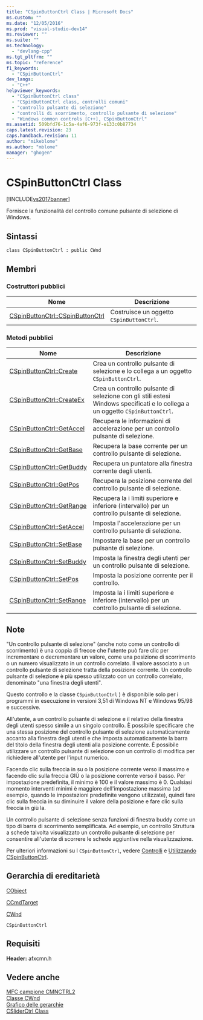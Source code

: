 ```yaml
---
title: "CSpinButtonCtrl Class | Microsoft Docs"
ms.custom: ""
ms.date: "12/05/2016"
ms.prod: "visual-studio-dev14"
ms.reviewer: ""
ms.suite: ""
ms.technology: 
  - "devlang-cpp"
ms.tgt_pltfrm: ""
ms.topic: "reference"
f1_keywords: 
  - "CSpinButtonCtrl"
dev_langs: 
  - "C++"
helpviewer_keywords: 
  - "CSpinButtonCtrl class"
  - "CSpinButtonCtrl class, controlli comuni"
  - "controllo pulsante di selezione"
  - "controlli di scorrimento, controllo pulsante di selezione"
  - "Windows common controls [C++], CSpinButtonCtrl"
ms.assetid: 509bfd76-1c5a-4af6-973f-e133c0b87734
caps.latest.revision: 23
caps.handback.revision: 11
author: "mikeblome"
ms.author: "mblome"
manager: "ghogen"
---
```

# CSpinButtonCtrl Class
[!INCLUDE[vs2017banner](../../assembler/inline/includes/vs2017banner.md)]

Fornisce la funzionalità del controllo comune pulsante di selezione di Windows.  
  
## Sintassi  
  
```  
class CSpinButtonCtrl : public CWnd  
```  
  
## Membri  
  
### Costruttori pubblici  
  
|Nome|Descrizione|  
|----------|-----------------|  
|[CSpinButtonCtrl::CSpinButtonCtrl](../Topic/CSpinButtonCtrl::CSpinButtonCtrl.md)|Costruisce un oggetto `CSpinButtonCtrl`.|  
  
### Metodi pubblici  
  
|Nome|Descrizione|  
|----------|-----------------|  
|[CSpinButtonCtrl::Create](../Topic/CSpinButtonCtrl::Create.md)|Crea un controllo pulsante di selezione e lo collega a un oggetto `CSpinButtonCtrl`.|  
|[CSpinButtonCtrl::CreateEx](../Topic/CSpinButtonCtrl::CreateEx.md)|Crea un controllo pulsante di selezione con gli stili estesi Windows specificati e lo collega a un oggetto `CSpinButtonCtrl`.|  
|[CSpinButtonCtrl::GetAccel](../Topic/CSpinButtonCtrl::GetAccel.md)|Recupera le informazioni di accelerazione per un controllo pulsante di selezione.|  
|[CSpinButtonCtrl::GetBase](../Topic/CSpinButtonCtrl::GetBase.md)|Recupera la base corrente per un controllo pulsante di selezione.|  
|[CSpinButtonCtrl::GetBuddy](../Topic/CSpinButtonCtrl::GetBuddy.md)|Recupera un puntatore alla finestra corrente degli utenti.|  
|[CSpinButtonCtrl::GetPos](../Topic/CSpinButtonCtrl::GetPos.md)|Recupera la posizione corrente del controllo pulsante di selezione.|  
|[CSpinButtonCtrl::GetRange](../Topic/CSpinButtonCtrl::GetRange.md)|Recupera la i limiti superiore e inferiore \(intervallo\) per un controllo pulsante di selezione.|  
|[CSpinButtonCtrl::SetAccel](../Topic/CSpinButtonCtrl::SetAccel.md)|Imposta l'accelerazione per un controllo pulsante di selezione.|  
|[CSpinButtonCtrl::SetBase](../Topic/CSpinButtonCtrl::SetBase.md)|Impostare la base per un controllo pulsante di selezione.|  
|[CSpinButtonCtrl::SetBuddy](../Topic/CSpinButtonCtrl::SetBuddy.md)|Imposta la finestra degli utenti per un controllo pulsante di selezione.|  
|[CSpinButtonCtrl::SetPos](../Topic/CSpinButtonCtrl::SetPos.md)|Imposta la posizione corrente per il controllo.|  
|[CSpinButtonCtrl::SetRange](../Topic/CSpinButtonCtrl::SetRange.md)|Imposta la i limiti superiore e inferiore \(intervallo\) per un controllo pulsante di selezione.|  
  
## Note  
 "Un controllo pulsante di selezione" \(anche noto come un controllo di scorrimento\) è una coppia di frecce che l'utente può fare clic per incrementare o decrementare un valore, come una posizione di scorrimento o un numero visualizzato in un controllo correlato.  Il valore associato a un controllo pulsante di selezione tratta della posizione corrente.  Un controllo pulsante di selezione è più spesso utilizzato con un controllo correlato, denominato "una finestra degli utenti".  
  
 Questo controllo e la classe `CSpinButtonCtrl` \) è disponibile solo per i programmi in esecuzione in versioni 3,51 di Windows NT e Windows 95\/98 e successive.  
  
 All'utente, a un controllo pulsante di selezione e il relativo della finestra degli utenti spesso simile a un singolo controllo.  È possibile specificare che una stessa posizione del controllo pulsante di selezione automaticamente accanto alla finestra degli utenti e che imposta automaticamente la barra del titolo della finestra degli utenti alla posizione corrente.  È possibile utilizzare un controllo pulsante di selezione con un controllo di modifica per richiedere all'utente per l'input numerico.  
  
 Facendo clic sulla freccia in su o la posizione corrente verso il massimo e facendo clic sulla freccia GIÙ o la posizione corrente verso il basso.  Per impostazione predefinita, il minimo è 100 e il valore massimo è 0.  Qualsiasi momento interventi minimi è maggiore dell'impostazione massima \(ad esempio, quando le impostazioni predefinite vengono utilizzate\), quindi fare clic sulla freccia in su diminuire il valore della posizione e fare clic sulla freccia in giù la.  
  
 Un controllo pulsante di selezione senza funzioni di finestra buddy come un tipo di barra di scorrimento semplificata.  Ad esempio, un controllo Struttura a schede talvolta visualizzato un controllo pulsante di selezione per consentire all'utente di scorrere le schede aggiuntive nella visualizzazione.  
  
 Per ulteriori informazioni su l `CSpinButtonCtrl`, vedere [Controlli](../../mfc/controls-mfc.md) e [Utilizzando CSpinButtonCtrl](../../mfc/using-cspinbuttonctrl.md).  
  
## Gerarchia di ereditarietà  
 [CObject](../../mfc/reference/cobject-class.md)  
  
 [CCmdTarget](../../mfc/reference/ccmdtarget-class.md)  
  
 [CWnd](../../mfc/reference/cwnd-class.md)  
  
 `CSpinButtonCtrl`  
  
## Requisiti  
 **Header:** afxcmn.h  
  
## Vedere anche  
 [MFC campione CMNCTRL2](../../top/visual-cpp-samples.md)   
 [Classe CWnd](../../mfc/reference/cwnd-class.md)   
 [Grafico delle gerarchie](../../mfc/hierarchy-chart.md)   
 [CSliderCtrl Class](../../mfc/reference/csliderctrl-class.md)